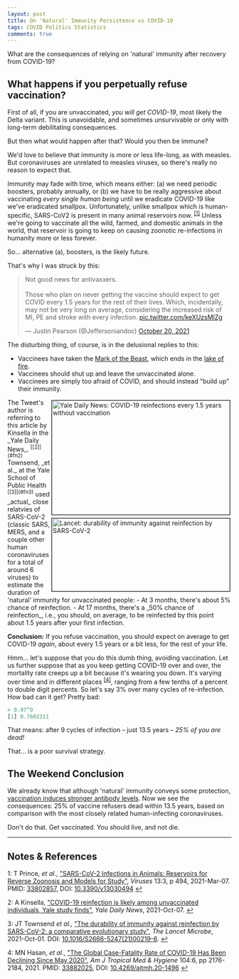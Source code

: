 ```yaml
---
layout: post
title: On 'Natural' Immunity Persistence vs COVID-19
tags: COVID Politics Statistics
comments: true
---
```


What are the consequences of relying on 'natural' immunity after recovery from COVID-19?  


## What happens if you perpetually refuse vaccination?  

First of all, if you are unvaccinated, _you will get COVID-19_, most likely the Delta
variant.  This is unavoidable, and sometimes unsurvivable or only with long-term
debilitating consequences.  

But then what would happen after that?  Would you then be immune?  

We'd love to believe that immunity is more or less life-long, as with measles.  But
coronaviruses are unrelated to measles viruses, so there's really no reason to expect
that.  

Immunity may fade with time, which means either: (a) we need periodic boosters, probably
annually, or (b) we have to be really aggressive about vaccinating _every single human
being_ until we eradicate COVID-19 like we've eradicated smallpox.  Unfortunately, unlike
smallpox which is human-specific, SARS-CoV2 is present in many animal reservoirs 
now. <sup id="fn1a">[[1]](#fn1)</sup> Unless we're going to vaccinate all the wild,
farmed, and domestic animals in the world, that reservoir is going to keep on causing
zoonotic re-infections in humanity more or less forever.  

So&hellip; alternative (a), boosters, is the likely future.  

That's why I was struck by this:  

<blockquote class="twitter-tweet">
  <p lang="en" dir="ltr">
	Not good news for antivaxxers. <br><br>Those who plan on never getting the vaccine
	should expect to get COVID every 1.5 years for the rest of their lives. Which,
	incidentally, may not be very long on average, considering the increased risk of MI, PE
	and stroke with every infection. <a href="https://t.co/keXUzsMlZg">pic.twitter.com/keXUzsMlZg</a>
  </p>&mdash; Justin Pearson (@Jeffersoniandoc) <a href="https://twitter.com/Jeffersoniandoc/status/1450936440548827136?ref_src=twsrc%5Etfw">October 20, 2021</a>
</blockquote>
<script async src="https://platform.twitter.com/widgets.js"></script>

The disturbing thing, of course, is in the delusional replies to this:  
- Vaccinees have taken the [Mark of the Beast](https://en.wikipedia.org/wiki/Number_of_the_beast),
  which ends in the [lake of fire](https://en.wikipedia.org/wiki/Lake_of_fire#Book_of_Revelation).  
- Vaccinees should shut up and leave the unvaccinated alone.  
- Vaccinees are simply too afraid of COVID, and should instead "build up" their immunity.  

<img src="{{ site.baseurl }}/images/2021-10-24-natural-immunity-persistence-yale.jpg" width="400" height="257" alt="Yale Daily News: COVID-19 reinfections every 1.5 years without vaccination" title="Yale Daily News: COVID-19 reinfections every 1.5 years without vaccination" style="float: right; margin: 3px 3px 3px 3px; border: 1px solid #000000;">
<img src="{{ site.baseurl }}/images/2021-10-24-natural-immunity-persistence-lancet.jpg" width="400" height="164" alt="Lancet: durability of immunity against reinfection by SARS-CoV-2" title="Lancet: durability of immunity against reinfection by SARS-CoV-2" style="float: right; margin: 3px 3px 3px 3px; border: 1px solid #000000;">
The Tweet's author is referring to this article by Kinsella in the _Yale Daily News_. <sup id="fn2a">[[2]](#fn2)</sup> Townsend, _et al._ at the Yale School of Public Health <sup id="fn3a">[[3]](#fn3)</sup> used _actual_ close relatvies of SARS-CoV-2 (classic SARS, MERS, and a couple other human coronaviruses for a total of around 6 viruses) to estimate the duration of 'natural' immunity for unvaccinated people:  
- At 3 months, there's about 5% chance of reinfection.  
- At 17 months, there's a _50% chance of reinfection_, i.e., you should, on average, to be
  reinfected by this point about 1.5 years after your first infection.  

__Conclusion:__ If you refuse vaccination, you should expect on average to get COVID-19
_again_, about every 1.5 years or a bit less, for the rest of your life.  

Hmm&hellip; let's suppose that you do this dumb thing, avoiding vaccination.  Let us further
suppose that as you keep getting COVID-19 over and over, the mortality rate creeps
up a bit because it's wearing you down.  It's varying over time and in different places
<sup id="fn4a">[[4]](#fn4)</sup>, ranging from a few tenths of a percent to double digit
percents.  So let's say 3% over many cycles of re-infection.  How bad can it get?  Pretty
bad:  

```R
> 0.97^9
[1] 0.7602311
```

That means: after 9 cycles of infection &ndash; just 13.5 years &ndash; _25% of you are dead!_  

That&hellip; is a poor survival strategy.  


## The Weekend Conclusion  

We already know that although 'natural' immunity conveys some protection,
[vaccination induces stronger antibody levels](https://www.someweekendreading.blog/vax-better/).
Now we see the consequences: 25% of vaccine refusers dead within 13.5 years, based on
comparison with the most closely related human-infecting coronaviruses.  

Don't do that.  Get vaccinated.  You should live, and not die.  

---

## Notes &amp; References  

<!--
<sup id="fn1a">[[1]](#fn1)</sup>

<a id="fn1">1</a>: ***, ["***"](***), *** [↩](#fn1a)  

<img src="{{ site.baseurl }}/images/***" width="400" height="***" alt="***" title="***" style="float: right; margin: 3px 3px 3px 3px; border: 1px solid #000000;">

<iframe width="400" height="224" src="***" allow="accelerometer; encrypted-media; gyroscope; picture-in-picture" allowfullscreen style="float: right; margin: 3px 3px 3px 3px; border: 1px solid #000000;"></iframe>
-->

<a id="fn1">1</a>: T Prince, _et al._, ["SARS-CoV-2 Infections in Animals: Reservoirs for Reverse Zoonosis and Models for Study"](https://www.ncbi.nlm.nih.gov/pmc/articles/PMC8002747/), _Viruses_ 13:3, p 494, 2021-Mar-07. PMID: [33802857](https://pubmed.ncbi.nlm.nih.gov/33802857/), DOI: [10.3390/v13030494](https://dx.doi.org/10.3390/v13030494) [↩](#fn1a)  

<a id="fn2">2</a>: A Kinsella, ["COVID-19 reinfection is likely among unvaccinated individuals, Yale study finds"](https://yaledailynews.com/blog/2021/10/07/covid-19-reinfection-is-likely-among-unvaccinated-individuals-yale-study-finds/), _Yale Daily News_, 2021-Oct-07. [↩](#fn2a)  

<a id="fn3">3</a>: JT Townsend _et al.,_ ["The durability of immunity against reinfection by SARS-CoV-2: a comparative evolutionary study"](https://www.thelancet.com/journals/lanmic/article/PIIS2666-5247(21)00219-6/fulltext), _The Lancet Microbe_, 2021-Oct-01.  DOI: [10.1016/S2666-5247(21)00219-6](https://doi.org/10.1016/S2666-5247(21)00219-6). [↩](#fn3a)  

<a id="fn4">4</a>: MN Hasan, _et al._, ["The Global Case-Fatality Rate of COVID-19 Has Been Declining Since May 2020"](https://www.ncbi.nlm.nih.gov/pmc/articles/PMC8176487/), _Am J Tropical Med &amp; Hygiene_ 104:6, pp 2176-2184, 2021.  PMID: [33882025](https://pubmed.ncbi.nlm.nih.gov/33882025/), DOI: [10.4269/ajtmh.20-1496](https://dx.doi.org/10.4269/ajtmh.20-1496) [↩](#fn4a)  
